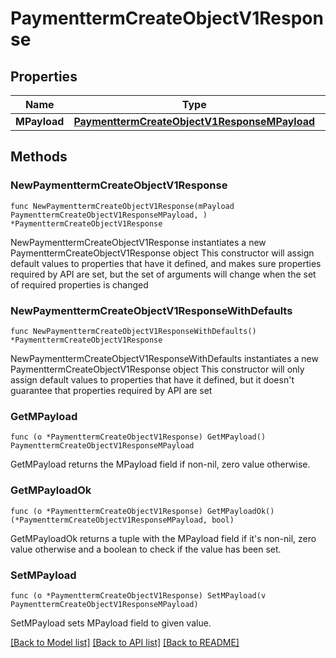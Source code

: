 # PaymenttermCreateObjectV1Response

## Properties

Name | Type | Description | Notes
------------ | ------------- | ------------- | -------------
**MPayload** | [**PaymenttermCreateObjectV1ResponseMPayload**](PaymenttermCreateObjectV1ResponseMPayload.md) |  | 

## Methods

### NewPaymenttermCreateObjectV1Response

`func NewPaymenttermCreateObjectV1Response(mPayload PaymenttermCreateObjectV1ResponseMPayload, ) *PaymenttermCreateObjectV1Response`

NewPaymenttermCreateObjectV1Response instantiates a new PaymenttermCreateObjectV1Response object
This constructor will assign default values to properties that have it defined,
and makes sure properties required by API are set, but the set of arguments
will change when the set of required properties is changed

### NewPaymenttermCreateObjectV1ResponseWithDefaults

`func NewPaymenttermCreateObjectV1ResponseWithDefaults() *PaymenttermCreateObjectV1Response`

NewPaymenttermCreateObjectV1ResponseWithDefaults instantiates a new PaymenttermCreateObjectV1Response object
This constructor will only assign default values to properties that have it defined,
but it doesn't guarantee that properties required by API are set

### GetMPayload

`func (o *PaymenttermCreateObjectV1Response) GetMPayload() PaymenttermCreateObjectV1ResponseMPayload`

GetMPayload returns the MPayload field if non-nil, zero value otherwise.

### GetMPayloadOk

`func (o *PaymenttermCreateObjectV1Response) GetMPayloadOk() (*PaymenttermCreateObjectV1ResponseMPayload, bool)`

GetMPayloadOk returns a tuple with the MPayload field if it's non-nil, zero value otherwise
and a boolean to check if the value has been set.

### SetMPayload

`func (o *PaymenttermCreateObjectV1Response) SetMPayload(v PaymenttermCreateObjectV1ResponseMPayload)`

SetMPayload sets MPayload field to given value.



[[Back to Model list]](../README.md#documentation-for-models) [[Back to API list]](../README.md#documentation-for-api-endpoints) [[Back to README]](../README.md)


